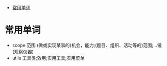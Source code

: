 
<!-- TOC -->

- [常用单词](#常用单词)

<!-- /TOC -->

# 常用单词

* scope 范围 (做或实现某事的)机会，能力;(题目、组织、活动等的)范围;…镜(观察仪器)
* utils 工具类;效用;实用工具;实用菜单
